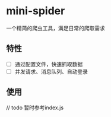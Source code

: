 mini-spider
===

一个精简的爬虫工具，满足日常的爬取需求


## 特性
* [ ] 通过配置文件，快速抓取数据
* [ ] 并发请求、消息队列、自动登录

## 使用
// todo 暂时参考index.js
```
```